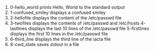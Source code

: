 1. 0-hello_world prints Hello, World to the standard output
2. 1-confused_smiley displays a confused smiley
3. 2-hellofile displays the content of the /etc/passwd file
4. 3-twofiles displays the contents of /etc/passwd and /etc/hosts
4-lastlines displays the last 10 lines of the /etc/passwd file
5-firstlines displays the first 10 lines in the /etc/passwd file
7. 6-third_line displays the third line of the iacta file
9. 8-cwd_state saves stdout in a file
